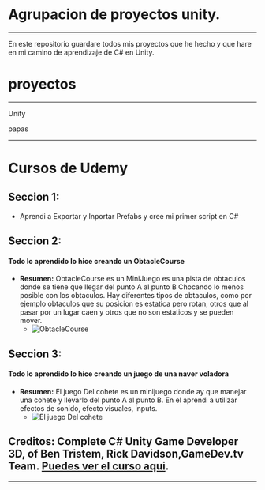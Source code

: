 # Agrupacion de proyectos unity.

***

En este repositorio guardare todos mis proyectos que he hecho y que hare en mi camino de aprendizaje de C# en Unity.

# proyectos 

---

Unity

papas

***

# Cursos de Udemy

## **Seccion** 1:
  - Aprendi a Exportar y Inportar Prefabs y cree mi primer script en C#

## Seccion 2:
#### Todo lo aprendido lo hice creando un ObtacleCourse
- **Resumen:** ObtacleCourse es un MiniJuego es una pista de obtaculos donde se tiene que llegar del punto A al punto B Chocando lo menos posible con los obtaculos. Hay diferentes tipos de obtaculos, como por ejemplo obtaculos que su posicion es estatica pero rotan, otros que al pasar por un lugar caen y otros que no son estaticos y se pueden mover.
	- ![ObtacleCourse](The-Dkavik/Learn_unity/Resources/ObstacleCourse.png)

## Seccion 3:
#### Todo lo aprendido lo hice creando un juego de una naver voladora 
- **Resumen:** El juego Del cohete es un minijuego donde ay que manejar una cohete y llevarlo del punto A al punto B. En el aprendi a utilizar efectos de sonido, efecto visuales, inputs.
	- ![El juego Del cohete](The-Dkavik/Learn_unity/Resources/ElJuegoDelCohete.png)

## Creditos: Complete C# Unity Game Developer 3D, of Ben Tristem, Rick Davidson,GameDev.tv Team. [Puedes ver el curso aqui](https://www.udemy.com/course/unitycourse2/).

---

